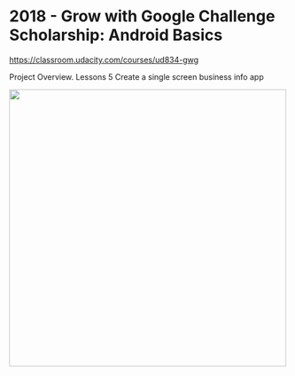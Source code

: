 # 2018 - Grow with Google Challenge Scholarship: Android Basics
https://classroom.udacity.com/courses/ud834-gwg

Project Overview. Lessons 5
Create a single screen business info app

<img src="https://github.com/hjtse/Android-2UdacitySingleScreen/blob/master/layout-2018-05-10-214704.png" width="500">

